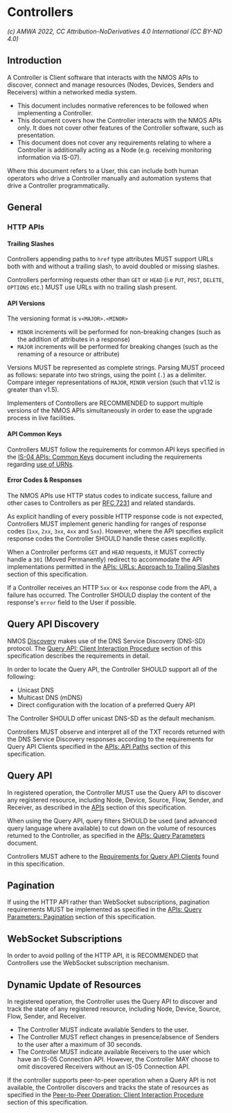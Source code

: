 # Controllers

_(c) AMWA 2022, CC Attribution-NoDerivatives 4.0 International (CC BY-ND 4.0)_

## Introduction

A Controller is Client software that interacts with the NMOS APIs to discover, connect and manage resources (Nodes, Devices, Senders and Receivers) within a networked media system.

* This document includes normative references to be followed when implementing a Controller.
* This document covers how the Controller interacts with the NMOS APIs only.
  It does not cover other features of the Controller software, such as presentation.
* This document does not cover any requirements relating to where a Controller is additionally acting as a Node (e.g. receiving monitoring information via IS-07).

Where this document refers to a User, this can include both human operators who drive a Controller manually and automation systems that drive a Controller programmatically.

## General

### HTTP APIs

#### Trailing Slashes

Controllers appending paths to `href` type attributes MUST support URLs both with and without a trailing slash, to avoid doubled or missing slashes.

Controllers performing requests other than `GET` or `HEAD` (i.e `PUT`, `POST`, `DELETE`, `OPTIONS` etc.) MUST use URLs with no trailing slash present.

#### API Versions

The versioning format is `v<MAJOR>.<MINOR>`
* `MINOR` increments will be performed for non-breaking changes (such as the addition of attributes in a response)
* `MAJOR` increments will be performed for breaking changes (such as the renaming of a resource or attribute)

Versions MUST be represented as complete strings. Parsing MUST proceed as follows: separate into two strings, using the point (`.`) as a delimiter. Compare integer representations of `MAJOR`, `MINOR` version (such that v1.12 is greater than v1.5).

Implementers of Controllers are RECOMMENDED to support multiple versions of the NMOS APIs simultaneously in order to ease the upgrade process in live facilities.

#### API Common Keys

Controllers MUST follow the requirements for common API keys specified in the [IS-04 APIs: Common Keys](APIs%20-%20Common%20Keys.md) document including the requirements regarding [use of URNs](APIs%20-%20Common%20Keys.md#use-of-urns).

#### Error Codes & Responses

The NMOS APIs use HTTP status codes to indicate success, failure and other cases to Controllers as per [RFC 7231](https://tools.ietf.org/html/rfc7231) and related standards.

As explicit handling of every possible HTTP response code is not expected, Controllers MUST implement generic handling for ranges of response codes (`1xx`, `2xx`, `3xx`, `4xx` and `5xx`).
However, where the API specifies explicit response codes the Controller SHOULD handle these cases explicitly.

When a Controller performs `GET` and `HEAD` requests, it MUST correctly handle a `301` (Moved Permanently) redirect to accommodate the API implementations permitted in the [APIs: URLs: Approach to Trailing Slashes](APIs.md#urls-approach-to-trailing-slashes) section of this specification.

If a Controller receives an HTTP `5xx` or `4xx` response code from the API, a failure has occurred.
The Controller SHOULD display the content of the response's `error` field to the User if possible.

## Query API Discovery	

NMOS [Discovery](Discovery.md) makes use of the DNS Service Discovery (DNS-SD) protocol. The [Query API: Client Interaction Procedure](Discovery%20-%20Registered%20Operation.md#client-interaction-procedure-1) section of this specification describes the requirements in detail.

In order to locate the Query API, the Controller SHOULD support all of the following:

* Unicast DNS
* Multicast DNS (mDNS)
* Direct configuration with the location of a preferred Query API

The Controller SHOULD offer unicast DNS-SD as the default mechanism. 

Controllers MUST observe and interpret all of the TXT records returned with the DNS Service Discovery responses according to the requirements for Query API Clients specified in the [APIs: API Paths](APIs.md#api-paths) section of this specification.

## Query API

In registered operation, the Controller MUST use the Query API to discover any registered resource, including Node, Device, Source, Flow, Sender, and Receiver,
as described in the [APIs](APIs.md) section of this specification.

When using the Query API, query filters SHOULD be used (and advanced query language where available) to cut down on the volume of resources returned to the Controller, as specified in the [APIs: Query Parameters](APIs%20-%20Query%20Parameters.md) document.

Controllers MUST adhere to the [Requirements for Query API Clients](Upgrade%20Path.md#requirements-for-query-api-clients) found in this specification.

## Pagination

If using the HTTP API rather than WebSocket subscriptions, pagination requirements MUST be implemented as specified in the [APIs: Query Parameters: Pagination](APIs%20-%20Query%20Parameters.md#pagination) section of this specification.
	
## WebSocket Subscriptions	

In order to avoid polling of the HTTP API, it is RECOMMENDED that Controllers use the WebSocket subscription mechanism.

## Dynamic Update of Resources

In registered operation, the Controller uses the Query API to discover and track the state of any registered resource, including Node, Device, Source, Flow, Sender, and Receiver.

* The Controller MUST indicate available Senders to the user.
* The Controller MUST reflect changes in presence/absence of Senders to the user after a maximum of 30 seconds.
* The Controller MUST indicate available Receivers to the user which have an IS-05 Connection API.
  However, the Controller MAY choose to omit discovered Receivers without an IS-05 Connection API.

If the controller supports peer-to-peer operation when a Query API is not available, the Controller discovers and tracks the state of resources as specified in the [Peer-to-Peer Operation: Client Interaction Procedure](Discovery%20-%20Peer%20to%20Peer%20Operation.md#client-interaction-procedure) section of this specification.
